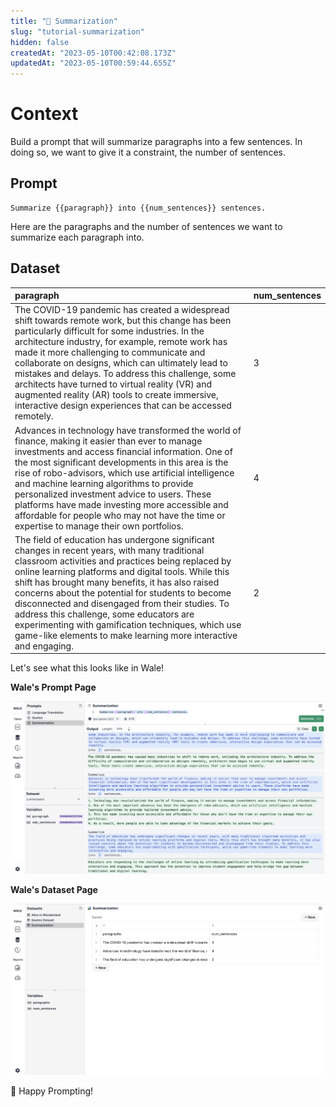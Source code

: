 ```yaml
---
title: "📝 Summarization"
slug: "tutorial-summarization"
hidden: false
createdAt: "2023-05-10T00:42:08.173Z"
updatedAt: "2023-05-10T00:59:44.655Z"
---
```


# Context

Build a prompt that will summarize paragraphs into a few sentences. In doing so, we want to give it a constraint, the number of sentences.

## Prompt

```
Summarize {{paragraph}} into {{num_sentences}} sentences.
```

Here are the paragraphs and the number of sentences we want to summarize each paragraph into.

## Dataset

| paragraph | num_sentences |
| :---------- | :---------- |
| The COVID-19 pandemic has created a widespread shift towards remote work, but this change has been particularly difficult for some industries. In the architecture industry, for example, remote work has made it more challenging to communicate and collaborate on designs, which can ultimately lead to mistakes and delays. To address this challenge, some architects have turned to virtual reality (VR) and augmented reality (AR) tools to create immersive, interactive design experiences that can be accessed remotely.          | 3             |
| Advances in technology have transformed the world of finance, making it easier than ever to manage investments and access financial information. One of the most significant developments in this area is the rise of robo-advisors, which use artificial intelligence and machine learning algorithms to provide personalized investment advice to users. These platforms have made investing more accessible and affordable for people who may not have the time or expertise to manage their own portfolios.                             | 4             |
| The field of education has undergone significant changes in recent years, with many traditional classroom activities and practices being replaced by online learning platforms and digital tools. While this shift has brought many benefits, it has also raised concerns about the potential for students to become disconnected and disengaged from their studies. To address this challenge, some educators are experimenting with gamification techniques, which use game-like elements to make learning more interactive and engaging. | 2             |

Let's see what this looks like in Wale!

**Wale's Prompt Page**

![](../assets/tutorials/summarization-editor.png)

**Wale's Dataset Page**

![tutorial-summarization-dataset](../assets/tutorials/summarization-dataset.png)

🤗 Happy Prompting!
